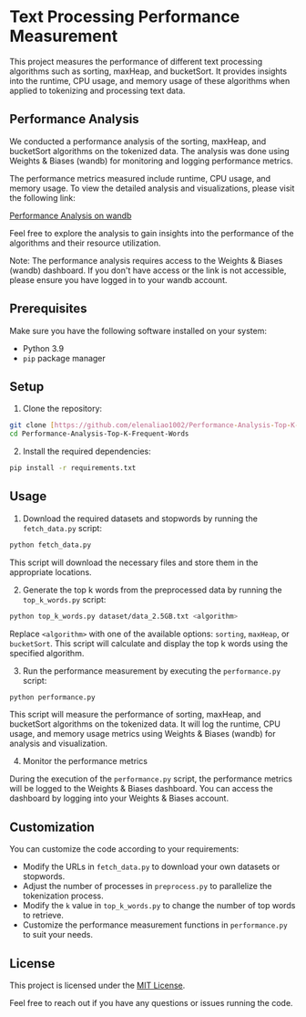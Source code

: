 # Text Processing Performance Measurement

This project measures the performance of different text processing algorithms such as sorting, maxHeap, and bucketSort. It provides insights into the runtime, CPU usage, and memory usage of these algorithms when applied to tokenizing and processing text data.

## Performance Analysis

We conducted a performance analysis of the sorting, maxHeap, and bucketSort algorithms on the tokenized data. The analysis was done using Weights & Biases (wandb) for monitoring and logging performance metrics.

The performance metrics measured include runtime, CPU usage, and memory usage. To view the detailed analysis and visualizations, please visit the following link:

[Performance Analysis on wandb](https://api.wandb.ai/links/deee/2dazpbon)

Feel free to explore the analysis to gain insights into the performance of the algorithms and their resource utilization.

Note: The performance analysis requires access to the Weights & Biases (wandb) dashboard. If you don't have access or the link is not accessible, please ensure you have logged in to your wandb account.

## Prerequisites

Make sure you have the following software installed on your system:

- Python 3.9
- `pip` package manager

## Setup

1. Clone the repository:

```bash
git clone [https://github.com/elenaliao1002/Performance-Analysis-Top-K-Frequent-Words](https://github.com/elenaliao1002/Performance-Analysis-Top-K-Frequent-Words)
cd Performance-Analysis-Top-K-Frequent-Words
```

2. Install the required dependencies:

```bash
pip install -r requirements.txt
```

## Usage

1. Download the required datasets and stopwords by running the `fetch_data.py` script:

```bash
python fetch_data.py
```

This script will download the necessary files and store them in the appropriate locations.

2. Generate the top k words from the preprocessed data by running the `top_k_words.py` script:

```bash
python top_k_words.py dataset/data_2.5GB.txt <algorithm>
```

Replace `<algorithm>` with one of the available options: `sorting`, `maxHeap`, or `bucketSort`. This script will calculate and display the top k words using the specified algorithm.

3. Run the performance measurement by executing the `performance.py` script:

```bash
python performance.py
```

This script will measure the performance of sorting, maxHeap, and bucketSort algorithms on the tokenized data. It will log the runtime, CPU usage, and memory usage metrics using Weights & Biases (wandb) for analysis and visualization.

4. Monitor the performance metrics

During the execution of the `performance.py` script, the performance metrics will be logged to the Weights & Biases dashboard. You can access the dashboard by logging into your Weights & Biases account.

## Customization

You can customize the code according to your requirements:

- Modify the URLs in `fetch_data.py` to download your own datasets or stopwords.
- Adjust the number of processes in `preprocess.py` to parallelize the tokenization process.
- Modify the `k` value in `top_k_words.py` to change the number of top words to retrieve.
- Customize the performance measurement functions in `performance.py` to suit your needs.

## License

This project is licensed under the [MIT License](LICENSE).

Feel free to reach out if you have any questions or issues running the code.
